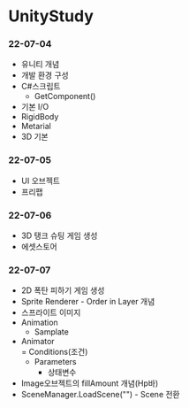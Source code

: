 # UnityStudy

### 22-07-04<br/>
 - 유니티 개념<br/>
 - 개발 환경 구성<br/>
 - C#스크립트<br/>
   - GetComponent()<br/>
 - 기본 I/O<br/>
 - RigidBody<br/>
 - Metarial<br/>
 - 3D 기본 <br/>

### 22-07-05<br/>
 - UI 오브젝트<br/>
 - 프리팹<br/>

### 22-07-06<br/>
 - 3D 탱크 슈팅 게임 생성<br/>
 - 에셋스토어<br/>

### 22-07-07<br/>
 - 2D 폭탄 피하기 게임 생성<br/>
 - Sprite Renderer - Order in Layer 개념<br/>
 - 스프라이트 이미지<br/>
 - Animation<br/>
   - Samplate<br/>
 - Animator<br/>
   = Conditions(조건)
   - Parameters
     - 상태변수
 - Image오브젝트의 fillAmount 개념(Hp바)
 - SceneManager.LoadScene("") - Scene 전환
